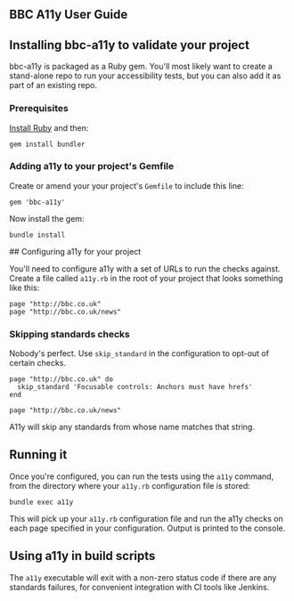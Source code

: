 ## BBC A11y User Guide

## Installing bbc-a11y to validate your project

bbc-a11y is packaged as a Ruby gem. You'll most likely want to create a
stand-alone repo to run your accessibility tests, but you can also add it as
part of an existing repo.

### Prerequisites

[Install Ruby](https://www.ruby-lang.org/en/documentation/installation/) and
then:

    gem install bundler

### Adding a11y to your project's Gemfile

Create or amend your your project's `Gemfile` to include this line:

    gem 'bbc-a11y'

Now install the gem:

    bundle install

## Configuring a11y for your project

You'll need to configure a11y with a set of URLs to run the checks against.
Create a file called `a11y.rb` in the root of your project that looks something
like this:

```
page "http://bbc.co.uk"
page "http://bbc.co.uk/news"
```

### Skipping standards checks

Nobody's perfect. Use `skip_standard` in the configuration to opt-out of certain
checks.

```
page "http://bbc.co.uk" do
  skip_standard 'Focusable controls: Anchors must have hrefs'
end

page "http://bbc.co.uk/news"
```

A11y will skip any standards from whose name matches that string.

## Running it

Once you're configured, you can run the tests using the `a11y` command, from the
directory where your `a11y.rb` configuration file is stored:

    bundle exec a11y

This will pick up your `a11y.rb` configuration file and run the a11y checks on
each page specified in your configuration. Output is printed to the console.

## Using a11y in build scripts

The `a11y` executable will exit with a non-zero status code if there are any
standards failures, for convenient integration with CI tools like Jenkins.

